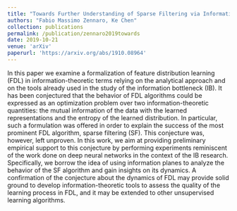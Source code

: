 ```yaml
---
title: "Towards Further Understanding of Sparse Filtering via Information Bottleneck"
authors: "Fabio Massimo Zennaro, Ke Chen"
collection: publications
permalink: /publication/zennaro2019towards
date: 2019-10-21
venue: 'arXiv'
paperurl: 'https://arxiv.org/abs/1910.08964'
---
```


In this paper we examine a formalization of feature distribution learning (FDL) in information-theoretic terms relying on the analytical approach and on the tools already used in the study of the information bottleneck (IB). It has been conjectured that the behavior of FDL algorithms could be expressed as an optimization problem over two information-theoretic quantities: the mutual information of the data with the learned representations and the entropy of the learned distribution. In particular, such a formulation was offered in order to explain the success of the most prominent FDL algorithm, sparse filtering (SF). This conjecture was, however, left unproven. In this work, we aim at providing preliminary empirical support to this conjecture by performing experiments reminiscent of the work done on deep neural networks in the context of the IB research. Specifically, we borrow the idea of using information planes to analyze the behavior of the SF algorithm and gain insights on its dynamics. A confirmation of the conjecture about the dynamics of FDL may provide solid ground to develop information-theoretic tools to assess the quality of the learning process in FDL, and it may be extended to other unsupervised learning algorithms.
